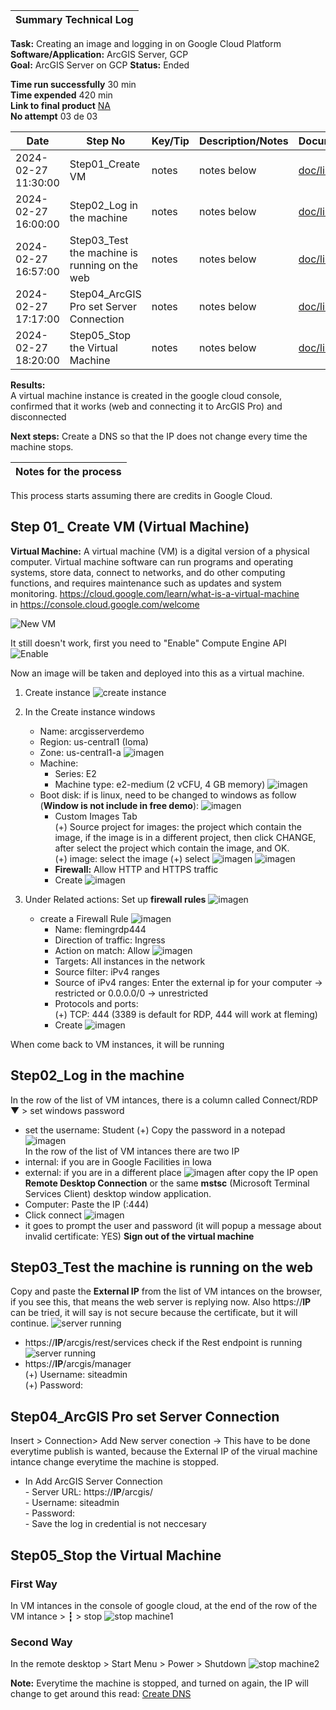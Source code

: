 | **Summary Technical Log**                                 |
|-----------------------------------------------------------|

**Task:** Creating an image and logging in on Google Cloud Platform  
**Software/Application:** ArcGIS Server, GCP  
**Goal:** ArcGIS Server on GCP
**Status:** Ended
  
**Time run successfully** 30 min  
**Time expended**         420 min  
**Link to final product** [NA](http://www.com)  
**No attempt** 03 de 03  
  
  
| **Date**              | **Step No**                                   | **Key/Tip** | **Description/Notes** | **Documentation** |
|-----------------------|-----------------------------------------------|-------------|-----------------------|-------------------|
| 2024-02-27 11:30:00   | Step01_Create VM                              | notes       | notes below           | [doc/link](https://www.youtube.com/watch?v=dyFeyBX9jIY)          |
| 2024-02-27 16:00:00   | Step02_Log in the machine                     | notes       | notes below           | [doc/link](https://www.youtube.com/watch?v=dyFeyBX9jIY)          |  
| 2024-02-27 16:57:00   | Step03_Test the machine is running on the web | notes       | notes below           | [doc/link](https://www.youtube.com/watch?v=dyFeyBX9jIY)          |
| 2024-02-27 17:17:00   | Step04_ArcGIS Pro set Server Connection       | notes       | notes below           | [doc/link](https://www.youtube.com/watch?v=dyFeyBX9jIY)          |
| 2024-02-27 18:20:00   | Step05_Stop the Virtual Machine               | notes       | notes below           | [doc/link](https://www.youtube.com/watch?v=dyFeyBX9jIY)          |


**Results:**  
A virtual machine instance is created in the google cloud console, confirmed that it works (web and connecting it to ArcGIS Pro) and disconnected

**Next steps:**
Create a DNS so that the IP does not change every time the machine stops.

| **Notes for the process**                                |
|-----------------------------------------------------------|

This process starts assuming there are credits in Google Cloud. 
## Step 01_ Create VM (Virtual Machine)
**Virtual Machine:** A virtual machine (VM) is a digital version of a physical computer. Virtual machine software can run programs and operating systems, store data, connect to networks, and do other computing functions, and requires maintenance such as updates and system monitoring. https://cloud.google.com/learn/what-is-a-virtual-machine  
in https://console.cloud.google.com/welcome  
  
![New VM](../a00templates/img/img1.png)  
  
It still doesn't work, first you need to "Enable" Compute Engine API
![Enable](../a00templates/img/img2.png)  
  
      
Now an image will be taken and deployed into this as a virtual machine.  

1. Create instance ![create instance](../a00templates/img/img3.png) 

2. In the Create instance windows  
   - Name:  arcgisserverdemo  
   - Region:  us-central1 (Ioma)  
   - Zone:  us-central1-a
   ![imagen](../a00templates/img/img4.png)
   - Machine:  
     - Series: E2  
     - Machine type: e2-medium (2 vCFU, 4 GB memory)
   ![imagen](../a00templates/img/img5.png)
   - Boot disk: if is linux, need to be changed to windows as follow (**Window is not include in free demo**):
![imagen](../a00templates/img/img9.png)
     - Custom Images Tab  
       (+) Source project for images: the project which contain the image, if the image is in a different project, then click CHANGE, after select the project which contain the image, and OK.  
       (+) image: select the image
       (+) select
   ![imagen](../a00templates/img/img6.png)  ![imagen](../a00templates/img/img7.png)  
     - **Firewall:** Allow HTTP and HTTPS traffic
     - Create
![imagen](../a00templates/img/img8.png)

3. Under Related actions: Set up **firewall rules**
![imagen](../a00templates/img/img13.png)
   - create a Firewall Rule
![imagen](../a00templates/img/img14.png)
     - Name: flemingrdp444
     - Direction of traffic: Ingress
     - Action on match: Allow
![imagen](../a00templates/img/img15.png)
     - Targets: All instances in the network
     - Source filter: iPv4 ranges
     - Source of iPv4 ranges: Enter the external ip for your computer -> restricted or 0.0.0.0/0 -> unrestricted
     - Protocols and ports:  
       (+) TCP: 444  (3389 is default for RDP, 444 will work at fleming)
     - Create
![imagen](../a00templates/img/img16.png)
  
When come back to VM instances, it will be running
  
## Step02_Log in the machine
In the row of the list of VM intances, there is a column called Connect/RDP ▼ > set windows password  
- set the username: Student
       (+) Copy the password in a notepad
![imagen](../a00templates/img/img17.png)  
In the row of the list of VM intances there are two IP
- internal: if you are in Google Facilities in Iowa
- external: if you are in a different place
![imagen](../a00templates/img/img18.png) 
after copy the IP open **Remote Desktop Connection** or the same **mstsc** (Microsoft Terminal Services Client) desktop window application.
- Computer: Paste the IP (:444)
- Click connect
![imagen](../a00templates/img/img19.png) 
- it goes to prompt the user and password (it will popup a message about invalid certificate: YES)
**Sign out of the virtual machine**

## Step03_Test the machine is running on the web
Copy and paste the **External IP** from the list of VM intances on the browser, if you see this, that means the web server is replying now. Also https://**IP** can be tried, it will say is not secure because the certificate, but it will continue.
![server running](../a00templates/img/img20.png)

- https://**IP**/arcgis/rest/services check if the Rest endpoint is running
![server running](../a00templates/img/img21.png)
- https://**IP**/arcgis/manager  
       (+) Username: siteadmin  
       (+) Password:  

## Step04_ArcGIS Pro set Server Connection
Insert > Connection> Add New server conection -> This have to be done everytime publish is wanted, because the External IP of the virual machine intance change everytime the machine is stopped. 
- In Add ArcGIS Server Connection  
       - Server URL: https://**IP**/arcgis/  
       - Username: siteadmin  
       - Password:  
       - Save the log in credential is not neccesary  

## Step05_Stop the Virtual Machine
### First Way
In VM intances in the console of google cloud, at the end of the row of the VM intance > ┇ > stop
![stop machine1](../a00templates/img/img4.png)
### Second Way
In the remote desktop > Start Menu > Power > Shutdown
![stop machine2](../a00templates/img/img4.png)

**Note:** Everytime the machine is stopped, and turned on again, the IP will change to get around this read: 
[Create DNS](https://github.com/geolaurajaimes/gislaura/blob/main/a01webdevelopment/w02_duckDNS.md)
